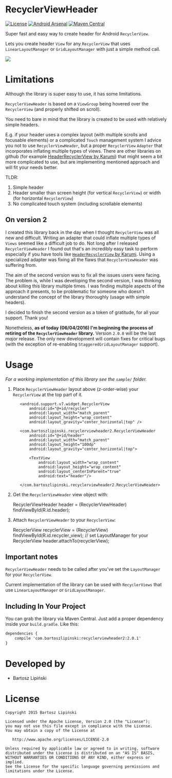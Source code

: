 RecyclerViewHeader
==================

[![License](https://img.shields.io/github/license/blipinsk/RecyclerViewHeader.svg?style=flat)](https://www.apache.org/licenses/LICENSE-2.0)
[![Android Arsenal](https://img.shields.io/badge/Android%20Arsenal-RecyclerViewHeader-green.svg?style=flat)](http://android-arsenal.com/details/1/1853)
[![Maven Central](https://img.shields.io/maven-central/v/com.bartoszlipinski/recyclerviewheader2.svg)](http://gradleplease.appspot.com/#recyclerviewheader2)

Super fast and easy way to create header for Android `RecyclerView`.

Lets you create header `View` for any `RecyclerView` that uses `LinearLayoutManager` or `GridLayoutManager` with just a simple method call.

![ ](/RecyclerViewHeader.png)

Limitations
===========
Although the library is super easy to use, it has some limitations.

`RecyclerViewHeader` is based on a `ViewGroup` being hovered over the `RecyclerView` (and properly shifted on scroll).

You need to bare in mind that the library is created to be used with relatively simple headers.

E.g. if your header uses a complex layout (with multiple scrolls and focusable elements) or a complicated `Touch` management system I advice you not to use `RecyclerViewHeader`, but a proper `RecyclerView` `Adapter` that incorporates inflating multiple types of views.
There are other libraries on github (for example [HeaderRecyclerView by Karumi][1]) that might seem a bit more complicated to use, but are implementing mentioned approach and will fit your needs better.

TLDR:

  1. Simple header
  2. Header smaller than screen height (for vertical `RecyclerView`) or width (for horizontal `RecyclerView`)
  3. No complicated touch system (including scrollable elements)
  
On version 2
------------
I created this library back in the day when I thought `RecyclerView` was all new and difficult. Writing an adapter that could inflate multiple types of `Views` seemed like a difficult job to do.
Not long after I released `RecyclerViewHeader` I found out that's an incredibly easy task to perform especially if you have tools like [`HeaderRecyclerView` by Karumi][1].
Using a specialized adapter was fixing all the flaws that `RecyclerViewHeader` was suffering from.

The aim of the second version was to fix all the issues users were facing. The problem is, while I was developing the second version, I was thinking about killing this library multiple times. 
I was finding multiple aspects of the approach it presents, to be problematic for someone who doesn't understand the concept of the library thoroughly (usage with simple headers).

I decided to finish the second version as a token of gratitude, for all your support. Thank you!

Nonetheless, **as of today (06/04/2016) I'm beginning the process of retiring of the `RecyclerViewHeader` library.**
Version `2.0.0` will be the last *major* release. The only new development will contain fixes for critical bugs (with the exception of re-enabling `StaggeredGridLayoutManager` support).

Usage
=====
*For a working implementation of this library see the `sample/` folder.*

  1. Place `RecyclerViewHeader` layout above (z-order-wise) your `RecyclerView` at the top part of it.

        <FrameLayout
            android:layout_width="match_parent"
            android:layout_height="wrap_content">

            <android.support.v7.widget.RecyclerView
                android:id="@+id/recycler"
                android:layout_width="match_parent"
                android:layout_height="wrap_content"
                android:layout_gravity="center_horizontal|top" />

            <com.bartoszlipinski.recyclerviewheader2.RecyclerViewHeader
                android:id="@+id/header"
                android:layout_width="match_parent"
                android:layout_height="100dp"
                android:layout_gravity="center_horizontal|top">

                <TextView
                    android:layout_width="wrap_content"
                    android:layout_height="wrap_content"
                    android:layout_centerInParent="true"
                    android:text="header"/>

            </com.bartoszlipinski.recyclerviewheader2.RecyclerViewHeader>

        </FrameLayout>

  2. Get the `RecyclerViewHeader` view object with:

        RecyclerViewHeader header = (RecyclerViewHeader) findViewById(R.id.header);

  3. Attach `RecyclerViewHeader` to your `RecyclerView`:

        RecyclerView recyclerView = (RecyclerView) findViewById(R.id.recycler_view);
        // set LayoutManager for your RecyclerView
        header.attachTo(recyclerView);


Important notes
---------------

`RecyclerViewHeader` needs to be called after you've set the `LayoutManager` for your `RecyclerView`.

Current implementation of the library can be used with `RecyclerViews` that use `LinearLayoutManager` or `GridLayoutManager`.


Including In Your Project
-------------------------
You can grab the library via Maven Central. Just add a proper dependency inside your `build.gradle`. Like this:

```xml
dependencies {
    compile 'com.bartoszlipinski:recyclerviewheader2:2.0.1'
}
```

Developed by
============
 * Bartosz Lipiński

License
=======

    Copyright 2015 Bartosz Lipiński
    
    Licensed under the Apache License, Version 2.0 (the "License");
    you may not use this file except in compliance with the License.
    You may obtain a copy of the License at

       http://www.apache.org/licenses/LICENSE-2.0

    Unless required by applicable law or agreed to in writing, software
    distributed under the License is distributed on an "AS IS" BASIS,
    WITHOUT WARRANTIES OR CONDITIONS OF ANY KIND, either express or implied.
    See the License for the specific language governing permissions and
    limitations under the License.


 [1]: https://github.com/Karumi/HeaderRecyclerView

